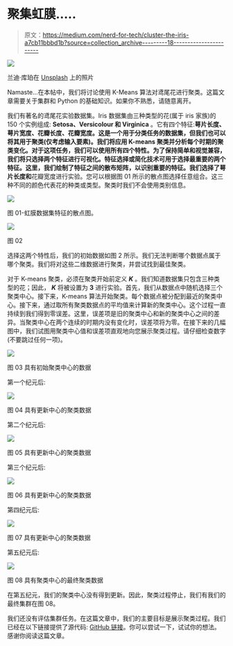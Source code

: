 # 聚集虹膜…..

> 原文：<https://medium.com/nerd-for-tech/cluster-the-iris-a7cb11bbbd1b?source=collection_archive---------18----------------------->

![](img/d297c16e46721e8f99731991083db53a.png)

兰迪·库珀在 [Unsplash](https://unsplash.com?utm_source=medium&utm_medium=referral) 上的照片

Namaste…在本帖中，我们将讨论使用 K-Means 算法对鸢尾花进行聚类。这篇文章需要关于集群和 Python 的基础知识。如果你不熟悉，请随意离开。

我们有著名的鸢尾花实验数据集。Iris 数据集由三种类型的花(属于 iris 家族)的 150 个实例组成: **Setosa、Versicolour 和 Virginica** 。它有四个特征:**萼片长度、萼片宽度、花瓣长度、花瓣宽度。**这是一个用于分类任务的数据集，但我们也可以将其用于聚类(仅考虑输入要素)。我们将应用 K-means 聚类并分析每个时期的聚类变化。对于这项任务，我们可以使用所有四个特性。为了保持简单和视觉兼容，我们将只选择两个特征进行可视化。特征选择或简化技术可用于选择最重要的两个特征。这里，我们绘制了特征之间的散布矩阵，以识别重要的特征。我们选择了**萼片长度和**花瓣宽度进行实验。您可以根据图 01 所示的散点图选择任意组合。这三种不同的颜色代表花的种类或类型。聚类时我们不会使用类别信息。

![](img/4bbcbed762a96c2ba888787cf492c28b.png)

图 01-虹膜数据集特征的散点图。

![](img/fab9fc95405f2006396618dad0610e20.png)

图 02

选择这两个特性后，我们的初始数据如图 2 所示。我们无法判断哪个数据点属于哪个聚类。我们将对这些二维数据进行聚类，并尝试找到最佳聚类。

对于 K-means 聚类，必须在聚类开始前定义 ***K*** 。我们知道数据集只包含三种类型的花；因此， ***K*** 将被设置为 **3** 进行实验。首先，我们从数据点中随机选择三个聚类中心。接下来，K-means 算法开始聚类。每个数据点被分配到最近的聚类中心。接下来，通过取所有聚类数据点的平均值来计算新的聚类中心。这个过程一直持续到我们得到零误差。这里，误差项是旧的聚类中心和新的聚类中心之间的差异。当聚类中心在两个连续的时期内没有变化时，误差项将为零。在接下来的几幅图中，我们试图用聚类中心值和误差项直观地向您展示聚类过程。请仔细检查数字(不要跳过任何一项)。

![](img/b4e6e23b97d990f48fb17c354c6ccd2f.png)

图 03 具有初始聚类中心的数据

第一个纪元后:

![](img/77e82efcc4bd9ab40603f52cf74c9238.png)

图 04 具有更新中心的聚类数据

第二个纪元后:

![](img/84168df358341cbff02bb01d21b5f22f.png)

图 05 具有更新中心的聚类数据

第三个纪元后:

![](img/c11f522af69e9ae8a2195b3605e67bcb.png)

图 06 具有更新中心的聚类数据

第四纪元后:

![](img/e52774ea4dace52afbbd5f449d0fb057.png)

图 07 具有更新中心的聚类数据

第五纪元后:

![](img/fee1b1218299ebb62e08f041050f1c04.png)

图 08 具有聚类中心的最终聚类数据

在第五纪元，我们的聚类中心没有得到更新。因此，聚类过程停止，我们有我们的最终集群在图 08。

我们还没有评估集群任务。在这篇文章中，我们的主要目标是展示聚类过程。我们已经在以下链接提供了源代码: [GitHub 链接](https://github.com/sawan16/K_means_Iris)。你可以尝试一下，试试你的想法。感谢你阅读这篇文章。